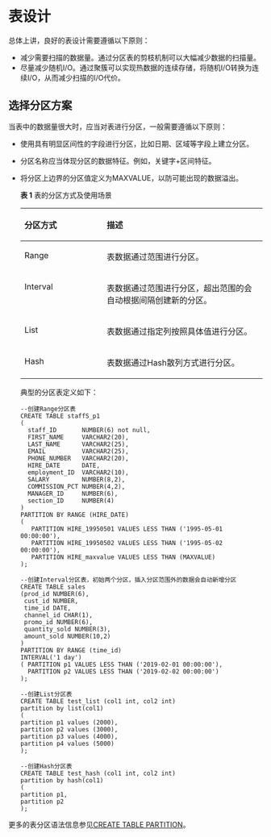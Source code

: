 # 表设计

总体上讲，良好的表设计需要遵循以下原则：


-   减少需要扫描的数据量。通过分区表的剪枝机制可以大幅减少数据的扫描量。
-   尽量减少随机I/O。通过聚簇可以实现热数据的连续存储，将随机I/O转换为连续I/O，从而减少扫描的I/O代价。

## 选择分区方案<a name="section3098621691543"></a>

当表中的数据量很大时，应当对表进行分区，一般需要遵循以下原则：

-   使用具有明显区间性的字段进行分区，比如日期、区域等字段上建立分区。
-   分区名称应当体现分区的数据特征。例如，关键字+区间特征。
-   将分区上边界的分区值定义为MAXVALUE，以防可能出现的数据溢出。

    **表 1**  表的分区方式及使用场景

    <a name="table56061421"></a>
    <table><thead align="left"><tr id="row28830064"><th class="cellrowborder" valign="top" width="34.01%" id="mcps1.2.3.1.1"><p id="p1734838511855"><a name="p1734838511855"></a><a name="p1734838511855"></a>分区方式</p>
    </th>
    <th class="cellrowborder" valign="top" width="65.99000000000001%" id="mcps1.2.3.1.2"><p id="p5210823411855"><a name="p5210823411855"></a><a name="p5210823411855"></a>描述</p>
    </th>
    </tr>
    </thead>
    <tbody><tr id="row4741815"><td class="cellrowborder" valign="top" width="34.01%" headers="mcps1.2.3.1.1 "><p id="p5431105565120"><a name="p5431105565120"></a><a name="p5431105565120"></a>Range</p>
    </td>
    <td class="cellrowborder" valign="top" width="65.99000000000001%" headers="mcps1.2.3.1.2 "><p id="p4430175512512"><a name="p4430175512512"></a><a name="p4430175512512"></a>表数据通过范围进行分区。</p>
    </td>
    </tr>
    <tr id="row47469189"><td class="cellrowborder" valign="top" width="34.01%" headers="mcps1.2.3.1.1 "><p id="p19428125535117"><a name="p19428125535117"></a><a name="p19428125535117"></a>Interval</p>
    </td>
    <td class="cellrowborder" valign="top" width="65.99000000000001%" headers="mcps1.2.3.1.2 "><p id="p8427165545120"><a name="p8427165545120"></a><a name="p8427165545120"></a>表数据通过范围进行分区，超出范围的会自动根据间隔创建新的分区。</p>
    </td>
    </tr>
    <tr id="row177022323520"><td class="cellrowborder" valign="top" width="34.01%" headers="mcps1.2.3.1.1 "><p id="p1370203265210"><a name="p1370203265210"></a><a name="p1370203265210"></a>List</p>
    </td>
    <td class="cellrowborder" valign="top" width="65.99000000000001%" headers="mcps1.2.3.1.2 "><p id="p37021632105213"><a name="p37021632105213"></a><a name="p37021632105213"></a>表数据通过指定列按照具体值进行分区。</p>
    </td>
    </tr>
    <tr id="row843473610522"><td class="cellrowborder" valign="top" width="34.01%" headers="mcps1.2.3.1.1 "><p id="p843515360527"><a name="p843515360527"></a><a name="p843515360527"></a>Hash</p>
    </td>
    <td class="cellrowborder" valign="top" width="65.99000000000001%" headers="mcps1.2.3.1.2 "><p id="p6435103612525"><a name="p6435103612525"></a><a name="p6435103612525"></a>表数据通过Hash散列方式进行分区。</p>
    </td>
    </tr>
    </tbody>
    </table>

    典型的分区表定义如下：

    ```
    --创建Range分区表
    CREATE TABLE staffS_p1
    (
      staff_ID       NUMBER(6) not null,
      FIRST_NAME     VARCHAR2(20),
      LAST_NAME      VARCHAR2(25),
      EMAIL          VARCHAR2(25),
      PHONE_NUMBER   VARCHAR2(20),
      HIRE_DATE      DATE,
      employment_ID  VARCHAR2(10),
      SALARY         NUMBER(8,2),
      COMMISSION_PCT NUMBER(4,2),
      MANAGER_ID     NUMBER(6),
      section_ID     NUMBER(4)
    )
    PARTITION BY RANGE (HIRE_DATE)
    ( 
       PARTITION HIRE_19950501 VALUES LESS THAN ('1995-05-01 00:00:00'),
       PARTITION HIRE_19950502 VALUES LESS THAN ('1995-05-02 00:00:00'),
       PARTITION HIRE_maxvalue VALUES LESS THAN (MAXVALUE)
    );
    
    --创建Interval分区表，初始两个分区，插入分区范围外的数据会自动新增分区
    CREATE TABLE sales
    (prod_id NUMBER(6),
     cust_id NUMBER,
     time_id DATE,
     channel_id CHAR(1),
     promo_id NUMBER(6),
     quantity_sold NUMBER(3),
     amount_sold NUMBER(10,2)
    )
    PARTITION BY RANGE (time_id)
    INTERVAL('1 day')
    ( PARTITION p1 VALUES LESS THAN ('2019-02-01 00:00:00'),
      PARTITION p2 VALUES LESS THAN ('2019-02-02 00:00:00')
    );
    
    --创建List分区表
    CREATE TABLE test_list (col1 int, col2 int)
    partition by list(col1)
    (
    partition p1 values (2000),
    partition p2 values (3000),
    partition p3 values (4000),
    partition p4 values (5000)
    );
    
    --创建Hash分区表
    CREATE TABLE test_hash (col1 int, col2 int)
    partition by hash(col1)
    (
    partition p1,
    partition p2
    );
    ```

   更多的表分区语法信息参见[CREATE TABLE PARTITION](../SQLReference/CREATE-TABLE-PARTITION.md)。


